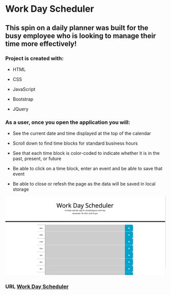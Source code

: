 # Work Day Scheduler

## This spin on a daily planner was built for the busy employee who is looking to manage their time more effectively!

### Project is created with:
- HTML


- CSS


- JavaScript


- Bootstrap


- JQuery

### As a user, once you open the application you will:

- See the current date and time displayed at the top of the calendar


- Scroll down to find time blocks for standard business hours


- See that each time block is color-coded to indicate whether it is in the past, present, or future


- Be able to click on a time block, enter an event and be able to save that event


- Be able to close or refesh the page as the data will be saved in local storage 


![screenshot of application](./assets/images/scheduler.png)

### URL [Work Day Scheduler](https://dennisdown.github.io/scheduler/)
